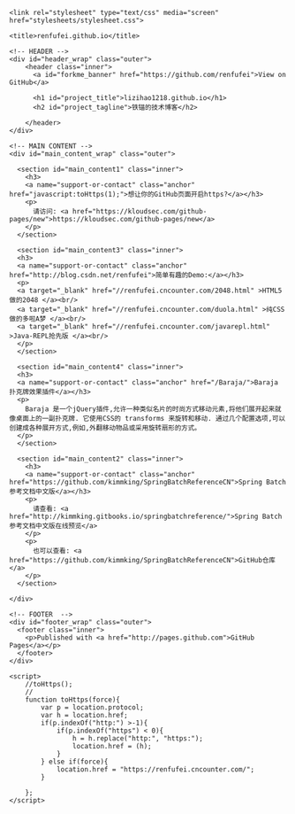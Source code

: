 

<html>

  <head>
    <meta charset='utf-8' />
    <meta http-equiv="X-UA-Compatible" content="chrome=1" />
    <meta name="description" content="renfufei.github.io : 铁锚的技术博客" />

    <link rel="stylesheet" type="text/css" media="screen" href="stylesheets/stylesheet.css">

    <title>renfufei.github.io</title>
  </head>

  <body>

    <!-- HEADER -->
    <div id="header_wrap" class="outer">
        <header class="inner">
          <a id="forkme_banner" href="https://github.com/renfufei">View on GitHub</a>

          <h1 id="project_title">lizihao1218.github.io</h1>
          <h2 id="project_tagline">铁锚的技术博客</h2>

        </header>
    </div>

    <!-- MAIN CONTENT -->
    <div id="main_content_wrap" class="outer">
    
      <section id="main_content1" class="inner">
        <h3>
        <a name="support-or-contact" class="anchor" href="javascript:toHttps(1);">想让你的GitHub页面开启https?</a></h3>
        <p>
          请访问: <a href="https://kloudsec.com/github-pages/new">https://kloudsec.com/github-pages/new</a>
        </p>
      </section>
      
      <section id="main_content3" class="inner">
      <h3>
      <a name="support-or-contact" class="anchor" href="http://blog.csdn.net/renfufei">简单有趣的Demo:</a></h3>
      <p>
	  <a target="_blank" href="//renfufei.cncounter.com/2048.html" >HTML5做的2048 </a><br/>
	  <a target="_blank" href="//renfufei.cncounter.com/duola.html" >纯CSS做的多啦A梦 </a><br/>
	  <a target="_blank" href="//renfufei.cncounter.com/javarepl.html" >Java-REPL抢先版 </a><br/>
      </p>
      </section>
      
      <section id="main_content4" class="inner">
      <h3>
      <a name="support-or-contact" class="anchor" href="/Baraja/">Baraja 扑克牌效果插件</a></h3>
      <p>
        Baraja 是一个jQuery插件,允许一种类似名片的时尚方式移动元素,将他们展开起来就像桌面上的一副扑克牌. 它使用CSS的 transforms 来旋转和移动. 通过几个配置选项,可以创建成各种展开方式,例如,外翻移动物品或采用旋转扇形的方式。
      </p>
      </section>
    
      <section id="main_content2" class="inner">
        <h3>
        <a name="support-or-contact" class="anchor" href="https://github.com/kimmking/SpringBatchReferenceCN">Spring Batch参考文档中文版</a></h3>
        <p>
          请查看: <a href="http://kimmking.gitbooks.io/springbatchreference/">Spring Batch参考文档中文版在线预览</a>
        </p>
        <p>
          也可以查看: <a href="https://github.com/kimmking/SpringBatchReferenceCN">GitHub仓库</a>
        </p>
      </section>
      
    </div>

    <!-- FOOTER  -->
    <div id="footer_wrap" class="outer">
      <footer class="inner">
        <p>Published with <a href="http://pages.github.com">GitHub Pages</a></p>
      </footer>
    </div>

    <script>
		//toHttps();
		//
		function toHttps(force){
			var p = location.protocol;
			var h = location.href;
			if(p.indexOf("http:") >-1){
				if(p.indexOf("https") < 0){
					h = h.replace("http:", "https:");
					location.href = (h);
				}
			} else if(force){
				location.href = "https://renfufei.cncounter.com/";
			}
			
		};
    </script>

  </body>
</html>
